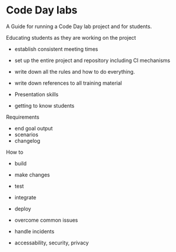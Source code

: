 # Code Day labs

A Guide for running a Code Day lab project and for students.

Educating students as they are working on the project

- establish consistent meeting times
- set up the entire project and repository including CI mechanisms
- write down all the rules and how to do everything.
- write down references to all training material
- Presentation skills


- getting to know students

Requirements

- end goal output
- scenarios
- changelog

How to

- build
- make changes
- test
- integrate
- deploy

- overcome common issues

- handle incidents
- accessability, security, privacy
